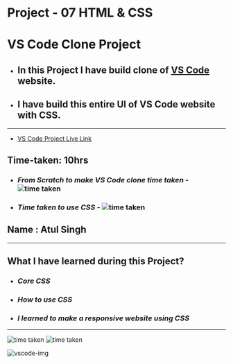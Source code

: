 # Project - 07 HTML & CSS

# VS Code Clone Project

- ## In this Project I have build clone of [VS Code](https://fsjs2-26th-nov-project-07-vs-code.netlify.app) website.

- ## I have build this entire UI of VS Code website with CSS.

---

- [VS Code Project Live Link](https://fsjs2-26th-nov-project-07-vs-code.netlify.app)

## Time-taken: 10hrs

- ### _From Scratch to make VS Code clone time taken_ - ![time taken](https://img.shields.io/badge/2-hrs-yellowgreen)

- ### _Time taken to use CSS_ - ![time taken](https://img.shields.io/badge/8-hrs-orange)

## Name : Atul Singh

---

## What I have learned during this Project?

- ### _Core CSS_

- ### _How to use CSS_

- ### _I learned to make a responsive website using CSS_

---

![time taken](https://img.shields.io/badge/Project-07-green) ![time taken](https://img.shields.io/badge/VSCode%20Clone-HTML%20%26%20CSS-orange)

![vscode-img](https://user-images.githubusercontent.com/112545072/210177784-2db31f2b-a027-4acd-8c70-dfcdc98ee7c9.png)
